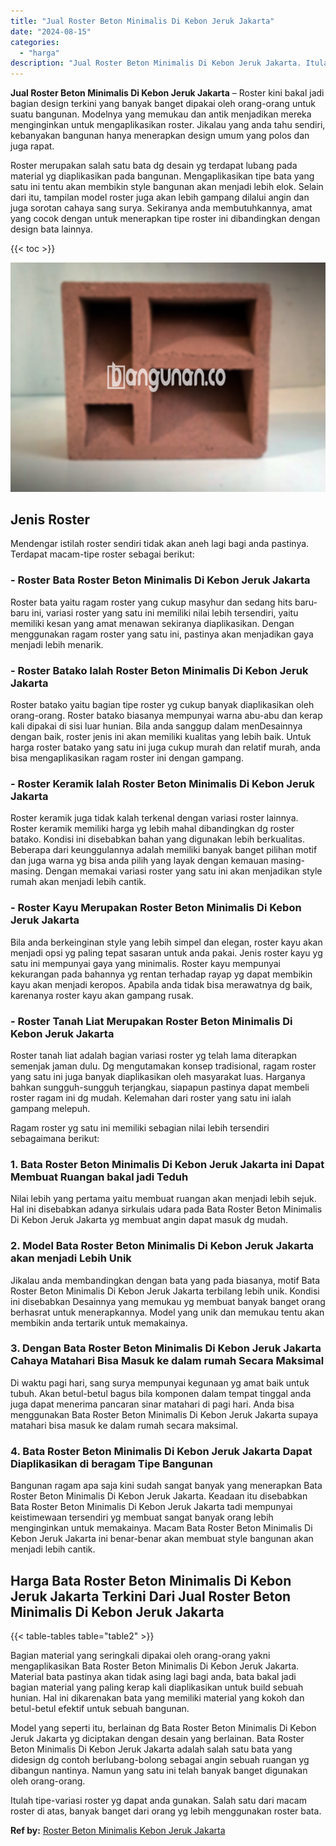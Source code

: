 ```yaml
---
title: "Jual Roster Beton Minimalis Di Kebon Jeruk Jakarta"
date: "2024-08-15"
categories: 
  - "harga"
description: "Jual Roster Beton Minimalis Di Kebon Jeruk Jakarta. Itulah tipe-variasi roster yg dapat anda gunakan. Salah satu dari macam roster di atas, banyak banget dar..."
---
```


**Jual Roster Beton Minimalis Di Kebon Jeruk Jakarta** – Roster kini bakal jadi bagian design terkini yang banyak banget dipakai oleh orang-orang untuk suatu bangunan. Modelnya yang memukau dan antik menjadikan mereka menginginkan untuk mengaplikasikan roster. Jikalau yang anda tahu sendiri, kebanyakan bangunan hanya menerapkan design umum yang polos dan juga rapat.

Roster merupakan salah satu bata dg desain yg terdapat lubang pada material yg diaplikasikan pada bangunan. Mengaplikasikan tipe bata yang satu ini tentu akan membikin style bangunan akan menjadi lebih elok. Selain dari itu, tampilan model roster juga akan lebih gampang dilalui angin dan juga sorotan cahaya sang surya. Sekiranya anda membutuhkannya, amat yang cocok dengan untuk menerapkan tipe roster ini dibandingkan dengan design bata lainnya.

{{< toc >}}

![Jual Roster Beton Minimalis Di Kebon Jeruk Jakarta](/images/bata-roster-minimalis-33.png)

## Jenis Roster

Mendengar istilah roster sendiri tidak akan aneh lagi bagi anda pastinya. Terdapat macam-tipe roster sebagai berikut:

### \- Roster Bata Roster Beton Minimalis Di Kebon Jeruk Jakarta

Roster bata yaitu ragam roster yang cukup masyhur dan sedang hits baru-baru ini, variasi roster yang satu ini memiliki nilai lebih tersendiri, yaitu memiliki kesan yang amat menawan sekiranya diaplikasikan. Dengan menggunakan ragam roster yang satu ini, pastinya akan menjadikan gaya menjadi lebih menarik.

### \- Roster Batako Ialah Roster Beton Minimalis Di Kebon Jeruk Jakarta

Roster batako yaitu bagian tipe roster yg cukup banyak diaplikasikan oleh orang-orang. Roster batako biasanya mempunyai warna abu-abu dan kerap kali dipakai di sisi luar hunian. Bila anda sanggup dalam menDesainnya dengan baik, roster jenis ini akan memiliki kualitas yang lebih baik. Untuk harga roster batako yang satu ini juga cukup murah dan relatif murah, anda bisa mengaplikasikan ragam roster ini dengan gampang.

### \- Roster Keramik Ialah Roster Beton Minimalis Di Kebon Jeruk Jakarta

Roster keramik juga tidak kalah terkenal dengan variasi roster lainnya. Roster keramik memiliki harga yg lebih mahal dibandingkan dg roster batako. Kondisi ini disebabkan bahan yang digunakan lebih berkualitas. Beberapa dari keunggulannya adalah memiliki banyak banget pilihan motif dan juga warna yg bisa anda pilih yang layak dengan kemauan masing-masing. Dengan memakai variasi roster yang satu ini akan menjadikan style rumah akan menjadi lebih cantik.

### \- Roster Kayu Merupakan Roster Beton Minimalis Di Kebon Jeruk Jakarta

Bila anda berkeinginan style yang lebih simpel dan elegan, roster kayu akan menjadi opsi yg paling tepat sasaran untuk anda pakai. Jenis roster kayu yg satu ini mempunyai gaya yang minimalis. Roster kayu mempunyai kekurangan pada bahannya yg rentan terhadap rayap yg dapat membikin kayu akan menjadi keropos. Apabila anda tidak bisa merawatnya dg baik, karenanya roster kayu akan gampang rusak.

### \- Roster Tanah Liat Merupakan Roster Beton Minimalis Di Kebon Jeruk Jakarta

Roster tanah liat adalah bagian variasi roster yg telah lama diterapkan semenjak jaman dulu. Dg mengutamakan konsep tradisional, ragam roster yang satu ini juga banyak diaplikasikan oleh masyarakat luas. Harganya bahkan sungguh-sungguh terjangkau, siapapun pastinya dapat membeli roster ragam ini dg mudah. Kelemahan dari roster yang satu ini ialah gampang melepuh.

Ragam roster yg satu ini memiliki sebagian nilai lebih tersendiri sebagaimana berikut:

### 1\. Bata Roster Beton Minimalis Di Kebon Jeruk Jakarta ini Dapat Membuat Ruangan bakal jadi Teduh

Nilai lebih yang pertama yaitu membuat ruangan akan menjadi lebih sejuk. Hal ini disebabkan adanya sirkulais udara pada Bata Roster Beton Minimalis Di Kebon Jeruk Jakarta yg membuat angin dapat masuk dg mudah.

### 2\. Model Bata Roster Beton Minimalis Di Kebon Jeruk Jakarta akan menjadi Lebih Unik

Jikalau anda membandingkan dengan bata yang pada biasanya, motif Bata Roster Beton Minimalis Di Kebon Jeruk Jakarta terbilang lebih unik. Kondisi ini disebabkan Desainnya yang memukau yg membuat banyak banget orang berhasrat untuk menerapkannya. Model yang unik dan memukau tentu akan membikin anda tertarik untuk memakainya.

### 3\. Dengan Bata Roster Beton Minimalis Di Kebon Jeruk Jakarta Cahaya Matahari Bisa Masuk ke dalam rumah Secara Maksimal

Di waktu pagi hari, sang surya mempunyai kegunaan yg amat baik untuk tubuh. Akan betul-betul bagus bila komponen dalam tempat tinggal anda juga dapat menerima pancaran sinar matahari di pagi hari. Anda bisa menggunakan Bata Roster Beton Minimalis Di Kebon Jeruk Jakarta supaya matahari bisa masuk ke dalam rumah secara maksimal.

### 4\. Bata Roster Beton Minimalis Di Kebon Jeruk Jakarta Dapat Diaplikasikan di beragam Tipe Bangunan

Bangunan ragam apa saja kini sudah sangat banyak yang menerapkan Bata Roster Beton Minimalis Di Kebon Jeruk Jakarta. Keadaan itu disebabkan Bata Roster Beton Minimalis Di Kebon Jeruk Jakarta tadi mempunyai keistimewaan tersendiri yg membuat sangat banyak orang lebih menginginkan untuk memakainya. Macam Bata Roster Beton Minimalis Di Kebon Jeruk Jakarta ini benar-benar akan membuat style bangunan akan menjadi lebih cantik.

## Harga Bata Roster Beton Minimalis Di Kebon Jeruk Jakarta Terkini Dari Jual Roster Beton Minimalis Di Kebon Jeruk Jakarta

{{< table-tables table="table2" >}}

Bagian material yang seringkali dipakai oleh orang-orang yakni mengaplikasikan Bata Roster Beton Minimalis Di Kebon Jeruk Jakarta. Material bata pastinya akan tidak asing lagi bagi anda, bata bakal jadi bagian material yang paling kerap kali diaplikasikan untuk build sebuah hunian. Hal ini dikarenakan bata yang memiliki material yang kokoh dan betul-betul efektif untuk sebuah bangunan.

Model yang seperti itu, berlainan dg Bata Roster Beton Minimalis Di Kebon Jeruk Jakarta yg diciptakan dengan desain yang berlainan. Bata Roster Beton Minimalis Di Kebon Jeruk Jakarta adalah salah satu bata yang didesign dg contoh berlubang-bolong sebagai angin sebuah ruangan yg dibangun nantinya. Namun yang satu ini telah banyak banget digunakan oleh orang-orang.

Itulah tipe-variasi roster yg dapat anda gunakan. Salah satu dari macam roster di atas, banyak banget dari orang yg lebih menggunakan roster bata.

**Ref by:** [Roster Beton Minimalis Kebon Jeruk Jakarta](https://id.wikipedia.org/wiki/Roster)
